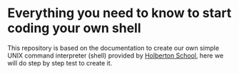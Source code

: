 # Everything you need to know to start coding your own shell
This repository is based on the documentation to create our own simple UNIX command interpreter (shell) provided by [Holberton School](https://www.holbertonschool.com/), here we will do step by step test to create it.
